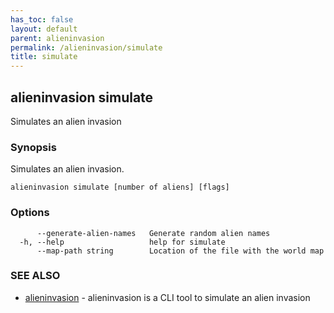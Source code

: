 ```yaml
---
has_toc: false
layout: default
parent: alieninvasion
permalink: /alieninvasion/simulate
title: simulate
---
```

## alieninvasion simulate

Simulates an alien invasion

### Synopsis

Simulates an alien invasion.

```
alieninvasion simulate [number of aliens] [flags]
```

### Options

```
      --generate-alien-names   Generate random alien names
  -h, --help                   help for simulate
      --map-path string        Location of the file with the world map
```

### SEE ALSO

* [alieninvasion](/alieninvasion)	 - alieninvasion is a CLI tool to simulate an alien invasion
